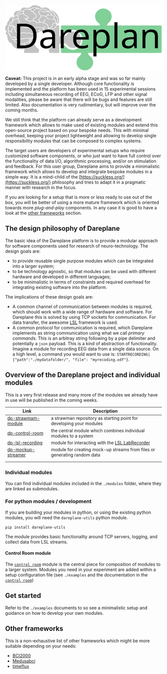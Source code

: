 <!-- ![](./assets/single_dareplane_logo.svg) -->
<picture>
    <source srcset="./assets/single_dareplane_logo_white.svg"  media="(prefers-color-scheme: dark)">
    <img src="./assets/single_dareplane_logo.svg">
</picture>

**Caveat:** This project is in an early alpha stage and was so far mainly developed by a single developer. Although core functionality is implemented and the platform has been used in 15 experimental sessions including simultaneous recording of EEG, ECoG, LFP and other signal modalities, please be aware that there will be bugs and features are still limited. Also documentation is very rudimentary, but will improve over the coming months.

We still think that the platform can already serve as a development framework which allows to make used of existing modules and extend this open-source project based on your bespoke needs. This with minimal overhead, keeping your project lightweight and allowing to develop single responsibility modules that can be composed to complex systems.

The target users are developers of experimental setups who require customized software components, or who just want to have full control over the functionality of data I/O, algorithmic processing, and/or on stimulation and feedback. For this user group, Dareplane aims to provide a minimalistic framework which allows to develop and integrate bespoke modules in a simple way. It is a mind-child of the [https://suckless.org/](https://suckless.org/) philosophy and tries to adapt it in a pragmatic manner with research in the focus.

If you are looking for a setup that is more or less ready to use out of the box, you will be better of using a more mature framework which is oriented towards more _plug-and-play_ components. In any case it is good to have a look at the [other frameworks](#other-frameworks) section.

## The design philosophy of Dareplane

The basic idea of the Dareplane platform is to provide a modular approach for software components used for research of neuro-technology. The design goals are:

- to provide reusable single purpose modules which can be integrated into a larger system;
- to be technology agnostic, so that modules can be used with different hardware and developed in different languages;
- to be minimalistic in terms of constraints and required overhead for integrating existing software into the platform.

The implications of these design goals are:

- A common channel of communication between modules is required, which should work with a wide range of hardware and software. For Dareplane this is solved by using TCP sockets for communication. For data transfer, the awesome [LSL](https://labstreaminglayer.org/) framework is used.
- A common protocol for communication is required, which Dareplane implements as string communication using what we call _primary commands_. This is an arbitray string following by a pipe delimiter and potentially a `json` payload. This is a kind of abstraction of functionality. Imagine a module for recording EEG data from a single data source. On a high level, a command you would want to use is: `STARTRECORDING|{"path":"./mydatafolder/", "file": "myrecoding.xdf"}`.

## Overview of the Dareplane project and individual modules

This is a very first release and many more of the modules we already have in use will be published in the coming weeks.

| Link                                                               | Description                                                                                             |
| ------------------------------------------------------------------ | ------------------------------------------------------------------------------------------------------- |
| [dp-strawmam-module](https://github.com/bsdlab/dp-strawman-module) | a strawman repository as starting point for developing your modules                                     |
| [dp-control-room](https://github.com/bsdlab/dp-control-room)       | the central module which combines individual modules to a system                                        |
| [dp-lsl-recording](https://github.com/bsdlab/dp-lsl-recording)     | module for interacting with the [LSL LabRecorder](https://github.com/labstreaminglayer/App-LabRecorder) |
| [dp-mockup-streamer](https://github.com/bsdlab/dp-mockup-streamer) | module for creating mock-up streams from files or generating random data                                |
|                                                                    |                                                                                                         |
|                                                                    |                                                                                                         |

### Individual modules

You can find individual modules included in the `./modules` folder, where they are linked as submodules.

### For python modules / development

If you are building your modules in python, or using the existing python modules, you will need the `dareplane-utils` python module.
```
pip install dareplane-utils
```
The module provides basic functionality around TCP servers, logging, and collect data from LSL streams.

#### Control Room module

The [`control room`](https://github.com/bsdlab/dp-control-room) module is the central piece for composition of modules to a larger system.
Modules you need in your experiment are added within a setup configuration file (see `./examples` and the documentation in the [`control room`](https://github.com/bsdlab/dp-control-room))

## Get started

Refer to the `./examples` documents to so see a minimalistic setup and guidance on how to develop
your own modules.

## Other frameworks

This is a non-exhaustive list of other frameworks which might be more suitable depending on your needs:

- [BCI2000](https://www.bci2000.org/)
- [Medusabci](https://www.medusabci.com/)
- [timeflux](https://timeflux.io/)
